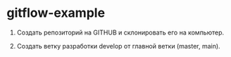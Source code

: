 # gitflow-example

1. Создать репозиторий на GITHUB и склонировать его на компьютер.

2. Создать ветку разработки develop от главной ветки (master, main).